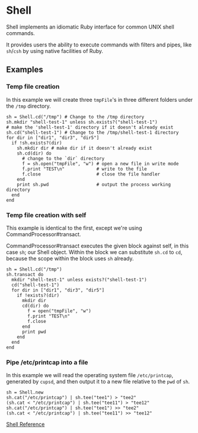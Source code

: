 # Shell

Shell implements an idiomatic Ruby interface for common UNIX shell commands.

It provides users the ability to execute commands with filters and pipes, like
`sh`/`csh` by using native facilities of Ruby.

## Examples

### Temp file creation

In this example we will create three `tmpFile`'s in three different folders
under the `/tmp` directory.

    sh = Shell.cd("/tmp") # Change to the /tmp directory
    sh.mkdir "shell-test-1" unless sh.exists?("shell-test-1")
    # make the 'shell-test-1' directory if it doesn't already exist
    sh.cd("shell-test-1") # Change to the /tmp/shell-test-1 directory
    for dir in ["dir1", "dir3", "dir5"]
      if !sh.exists?(dir)
        sh.mkdir dir # make dir if it doesn't already exist
        sh.cd(dir) do
          # change to the `dir` directory
          f = sh.open("tmpFile", "w") # open a new file in write mode
          f.print "TEST\n"            # write to the file
          f.close                     # close the file handler
        end
        print sh.pwd                  # output the process working directory
      end
    end

### Temp file creation with self

This example is identical to the first, except we're using
CommandProcessor#transact.

CommandProcessor#transact executes the given block against self, in this case
`sh`; our Shell object. Within the block we can substitute `sh.cd` to `cd`,
because the scope within the block uses `sh` already.

    sh = Shell.cd("/tmp")
    sh.transact do
      mkdir "shell-test-1" unless exists?("shell-test-1")
      cd("shell-test-1")
      for dir in ["dir1", "dir3", "dir5"]
        if !exists?(dir)
          mkdir dir
          cd(dir) do
            f = open("tmpFile", "w")
            f.print "TEST\n"
            f.close
          end
          print pwd
        end
      end
    end

### Pipe /etc/printcap into a file

In this example we will read the operating system file `/etc/printcap`,
generated by `cupsd`, and then output it to a new file relative to the `pwd`
of `sh`.

    sh = Shell.new
    sh.cat("/etc/printcap") | sh.tee("tee1") > "tee2"
    (sh.cat < "/etc/printcap") | sh.tee("tee11") > "tee12"
    sh.cat("/etc/printcap") | sh.tee("tee1") >> "tee2"
    (sh.cat < "/etc/printcap") | sh.tee("tee11") >> "tee12"

[Shell Reference](https://ruby-doc.org/stdlib-2.6/libdoc/shell/rdoc/Shell.html)
